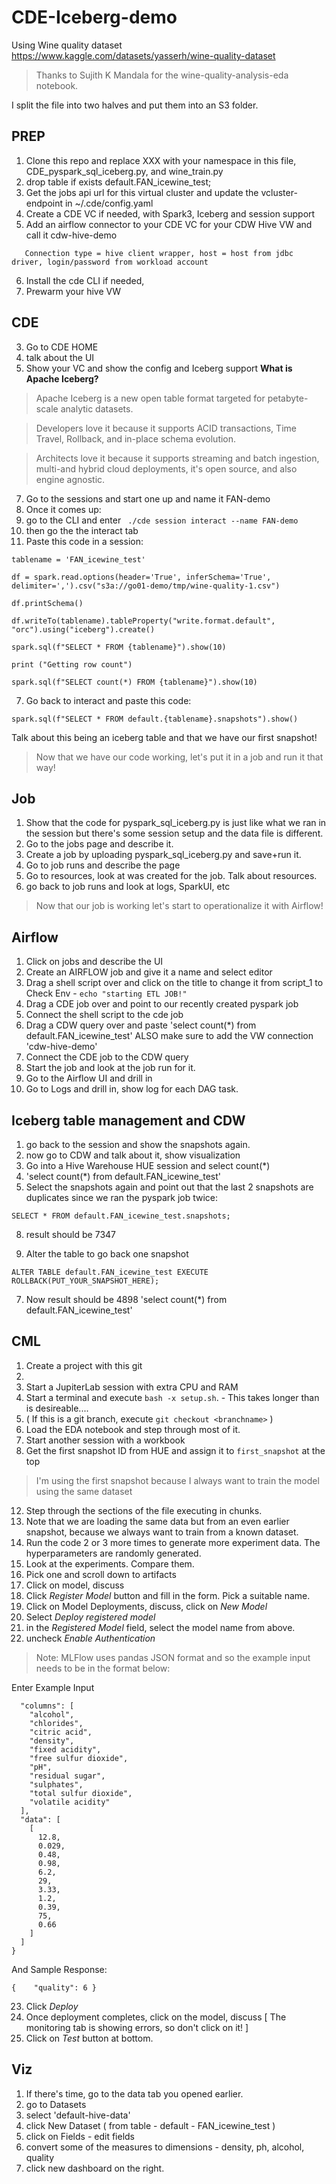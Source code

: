 # CDE-Iceberg-demo
Using Wine quality dataset https://www.kaggle.com/datasets/yasserh/wine-quality-dataset

>Thanks to Sujith K Mandala for the wine-quality-analysis-eda notebook.

I split the file into two halves and put them into an S3 folder.

## PREP
1. Clone this repo and replace XXX with your namespace in this file, CDE_pyspark_sql_iceberg.py, and wine_train.py
2. drop table if exists default.FAN_icewine_test;
3. Get the jobs api url for this virtual cluster and update the vcluster-endpoint in ~/.cde/config.yaml
4. Create a CDE VC if needed, with Spark3, Iceberg and session support
5. Add an airflow connector to your CDE VC for your CDW Hive VW and call it cdw-hive-demo

`   Connection type = hive client wrapper, host = host from jdbc driver, login/password from workload account`

6. Install the cde CLI if needed,
7. Prewarm your hive VW


## CDE
3. Go to CDE HOME
4. talk about the UI
5. Show your VC and show the config and Iceberg support
**What is Apache Iceberg?**
>Apache Iceberg is a new open table format targeted for petabyte-scale analytic datasets. 

>Developers love it because it supports ACID transactions, Time Travel, Rollback, and in-place schema evolution.

>Architects love it because it supports streaming and batch ingestion, multi-and hybrid cloud deployments, it's open source, and also engine agnostic.

7. Go to the sessions and start one up and name it FAN-demo
8. Once it comes up:
9. go to the CLI and enter ` ./cde session interact --name FAN-demo`
10. then go the the interact tab
11. Paste this code in a session: 

```
tablename = 'FAN_icewine_test'

df = spark.read.options(header='True', inferSchema='True', delimiter=',').csv("s3a://go01-demo/tmp/wine-quality-1.csv")
  
df.printSchema()
```

```
df.writeTo(tablename).tableProperty("write.format.default", "orc").using("iceberg").create()
     
spark.sql(f"SELECT * FROM {tablename}").show(10)

print ("Getting row count")

spark.sql(f"SELECT count(*) FROM {tablename}").show(10)
```


7. Go back to interact and paste this code:

`spark.sql(f"SELECT * FROM default.{tablename}.snapshots").show()`

Talk about this being an iceberg table and that we have our first snapshot!

>Now that we have our code working, let's put it in a job and run it that way!

## Job
1. Show that the code for pyspark_sql_iceberg.py is just like what we ran in the session but there's some session setup and the data file is different.
2. Go to the jobs page and describe it.
3. Create a job by uploading pyspark_sql_iceberg.py and save+run it.
4. Go to job runs and describe the page
5. Go to resources, look at was created for the job. Talk about resources. 
6. go back to job runs and look at logs, SparkUI, etc

> Now that our job is working let's start to operationalize it with Airflow!

## Airflow
1. Click on jobs and describe the UI
2. Create an AIRFLOW job and give it a name and select editor
3. Drag a shell script over and click on the title to change it from script_1 to Check Env - `echo "starting ETL JOB!"`
4. Drag a CDE job over and point to our recently created pyspark job
5. Connect the shell script to the cde job
6. Drag a CDW query over and paste 'select count(*) from default.FAN_icewine_test' ALSO make sure to add the VW connection 'cdw-hive-demo'
7. Connect the CDE job to the CDW query
8. Start the job and look at the job run for it.
9. Go to the Airflow UI and drill in
10. Go to Logs and drill in, show log for each DAG task.

## Iceberg table management and CDW
1. go back to the session and show the snapshots again.
3. now go to CDW and talk about it, show visualization
4. Go into a Hive Warehouse HUE session and select count(*)
5. 'select count(*) from default.FAN_icewine_test'
6. Select the snapshots again and point out that the last 2 snapshots are duplicates since we ran the pyspark job twice:

`SELECT * FROM default.FAN_icewine_test.snapshots;`

8. result should be 7347

6. Alter the table to go back one snapshot

`ALTER TABLE default.FAN_icewine_test EXECUTE ROLLBACK(PUT_YOUR_SNAPSHOT_HERE); `

7. Now result should be 4898
'select count(*) from default.FAN_icewine_test'

## CML
1. Create a project with this git
2. 
3. Start a JupiterLab session with extra CPU and RAM 
4. Start a terminal and execute `bash -x setup.sh`. - This takes longer than is desireable....
9. ( If this is a git branch, execute `git checkout <branchname>` )
5. Load the EDA notebook and step through most of it.
6. Start another session with a workbook
7. Get the first snapshot ID from HUE and assign it to `first_snapshot` at the top
>I'm using the first snapshot because I always want to train the model using the same dataset

12. Step through the sections of the file executing in chunks.
13. Note that we are loading the same data but from an even earlier snapshot, because we always want to train from a known dataset.
14. Run the code 2 or 3 more times to generate more experiment data. The hyperparameters are randomly generated.
15. Look at the experiments. Compare them.
16. Pick one and scroll down to artifacts
17. Click on model, discuss
18. Click *Register Model* button and fill in the form. Pick a suitable name.
19. Click on Model Deployments, discuss, click on *New Model*
20. Select *Deploy registered model*
21. in the *Registered Model* field, select the model name from above.
22. uncheck *Enable Authentication*

>Note: MLFlow uses pandas JSON format and so the example input needs to be in the format below:

Enter Example Input

```{
  "columns": [
    "alcohol",
    "chlorides",
    "citric acid",
    "density",
    "fixed acidity",
    "free sulfur dioxide",
    "pH",
    "residual sugar",
    "sulphates",
    "total sulfur dioxide",
    "volatile acidity"
  ],
  "data": [
    [
      12.8,
      0.029,
      0.48,
      0.98,
      6.2,
      29,
      3.33,
      1.2,
      0.39,
      75,
      0.66
    ]
  ]
}
```

And Sample Response:

`{    "quality": 6 }`

23. Click *Deploy*
24. Once deployment completes, click on the model, discuss [ The monitoring tab is showing errors, so don't click on it! ]
26. Click on *Test* button at bottom.


## Viz
1. If there's time, go to the data tab you opened earlier.
2. go to Datasets
3. select 'default-hive-data'
4. click New Dataset ( from table - default - FAN_icewine_test )
5. click on Fields - edit fields
6. convert some of the measures to dimensions - density, ph, alcohol, quality
7. click new dashboard on the right.
